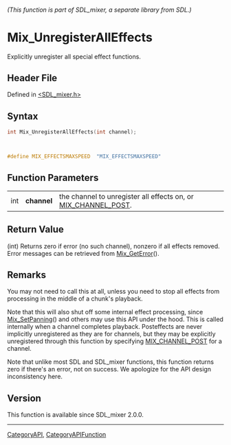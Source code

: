 ###### (This function is part of SDL_mixer, a separate library from SDL.)
# Mix_UnregisterAllEffects

Explicitly unregister all special effect functions.

## Header File

Defined in [<SDL_mixer.h>](https://github.com/libsdl-org/SDL_mixer/blob/SDL2/include/SDL_mixer.h)

## Syntax

```c
int Mix_UnregisterAllEffects(int channel);



#define MIX_EFFECTSMAXSPEED  "MIX_EFFECTSMAXSPEED"
```

## Function Parameters

|     |             |                                                                                    |
| --- | ----------- | ---------------------------------------------------------------------------------- |
| int | **channel** | the channel to unregister all effects on, or [MIX_CHANNEL_POST](MIX_CHANNEL_POST). |

## Return Value

(int) Returns zero if error (no such channel), nonzero if all effects
removed. Error messages can be retrieved from
[Mix_GetError](Mix_GetError)().

## Remarks

You may not need to call this at all, unless you need to stop all effects
from processing in the middle of a chunk's playback.

Note that this will also shut off some internal effect processing, since
[Mix_SetPanning](Mix_SetPanning)() and others may use this API under the
hood. This is called internally when a channel completes playback.
Posteffects are never implicitly unregistered as they are for channels, but
they may be explicitly unregistered through this function by specifying
[MIX_CHANNEL_POST](MIX_CHANNEL_POST) for a channel.

Note that unlike most SDL and SDL_mixer functions, this function returns
zero if there's an error, not on success. We apologize for the API design
inconsistency here.

## Version

This function is available since SDL_mixer 2.0.0.

----
[CategoryAPI](CategoryAPI), [CategoryAPIFunction](CategoryAPIFunction)


